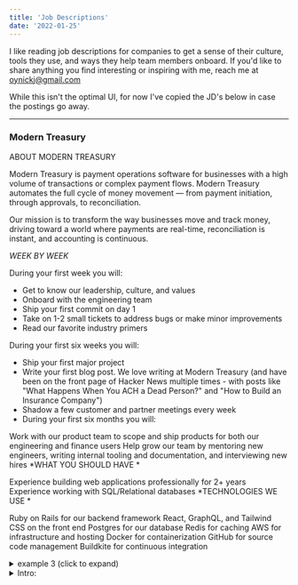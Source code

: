 ```yaml
---
title: 'Job Descriptions'
date: '2022-01-25'
---
```


I like reading job descriptions for companies to get a sense of their culture, tools they use, and ways they help team members onboard. If you'd like to share anything you find interesting or inspiring with me, reach me at oynickj@gmail.com

While this isn't the optimal UI, for now I've copied the JD's below in case the postings go away.

---

### Modern Treasury
ABOUT MODERN TREASURY

Modern Treasury is payment operations software for businesses with a high volume of transactions or complex payment flows. Modern Treasury automates the full cycle of money movement — from payment initiation, through approvals, to reconciliation.

Our mission is to transform the way businesses move and track money, driving toward a world where payments are real-time, reconciliation is instant, and accounting is continuous.

*WEEK BY WEEK*

During your first week you will:

- Get to know our leadership, culture, and values
- Onboard with the engineering team
- Ship your first commit on day 1
- Take on 1-2 small tickets to address bugs or make minor improvements
- Read our favorite industry primers

During your first six weeks you will:

- Ship your first major project
- Write your first blog post. We love writing at Modern Treasury (and have been on the front page of Hacker News multiple times - with posts like "What Happens When You ACH a Dead Person?" and "How to Build an Insurance Company")
- Shadow a few customer and partner meetings every week
- During your first six months you will:

Work with our product team to scope and ship products for both our engineering and finance users
Help grow our team by mentoring new engineers, writing internal tooling and documentation, and interviewing new hires
*WHAT YOU SHOULD HAVE
*

Experience building web applications professionally for 2+ years
Experience working with SQL/Relational databases
*TECHNOLOGIES WE USE
*

Ruby on Rails for our backend framework
React, GraphQL, and Tailwind CSS on the front end
Postgres for our database
Redis for caching
AWS for infrastructure and hosting
Docker for containerization
GitHub for source code management
Buildkite for continuous integration

<details><summary>example 3 (click to expand)</summary>

  \```text
  weee
    weee
  weee
  \```
  `note the newlines and indents - and the \ was added in front of ``` to escape the code-section (remove it for actual use)`
</details>

<details>
<summary>Intro:</summary>

#### Sub intro

Details

</details>